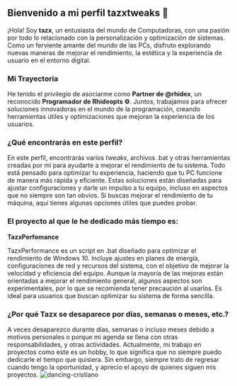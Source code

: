 ## Bienvenido a mi perfil **tazxtweaks** 🚀

¡Hola! Soy **tazx**, un entusiasta del mundo de Computadoras, con una pasión por todo lo relacionado con la personalización y optimización de sistemas. Como un ferviente amante del mundo de las PCs, disfruto explorando nuevas maneras de mejorar el rendimiento, la estética y la experiencia de usuario en el entorno digital.

### Mi Trayectoria
He tenido el privilegio de asociarme como **Partner de @rhidex**, un reconocido **Programador de Rhideopts ⚙️**. Juntos, trabajamos para ofrecer soluciones innovadoras en el mundo de la programación, creando herramientas útiles y optimizaciones que mejoran la experiencia de los usuarios.

### ¿Qué encontrarás en este perfil?
En este perfil, encontrarás varios *tweaks*, archivos .bat y otras herramientas creadas por mí para ayudarte a mejorar el rendimiento de tu sistema. Todo está pensado para optimizar tu experiencia, haciendo que tu PC funcione de manera más rápida y eficiente. Estas soluciones están diseñadas para ajustar configuraciones y darle un impulso a tu equipo, incluso en aspectos que no siempre son tan obvios. Si buscas mejorar el rendimiento de tu máquina, aquí tienes algunas opciones útiles que puedes probar.

### El proyecto al que le he dedicado más tiempo es:

**TazxPerfomance**

TazxPerformance es un script en .bat diseñado para optimizar el rendimiento de Windows 10. Incluye ajustes en planes de energía, configuraciones de red y recursos del sistema, con el objetivo de mejorar la velocidad y eficiencia del equipo. Aunque la mayoría de las mejoras están orientadas a mejorar el rendimiento general, algunos aspectos son experimentales, por lo que se recomienda tener precaución al usarlos. Es ideal para usuarios que buscan optimizar su sistema de forma sencilla.

###  ¿Por qué Tazx se desaparece por días, semanas o meses, etc.?

A veces desaparezco durante días, semanas o incluso meses debido a motivos personales o porque mi agenda se llena con otras responsabilidades, y otras actividades. Actualmente, mi trabajo en proyectos como este es un hobby, lo que significa que no siempre puedo dedicarle el tiempo que quisiera. Sin embargo, siempre trato de regresar cuando tengo la oportunidad, y aprecio el apoyo de quienes siguen mis proyectos.
![dancing-cristiano](https://github.com/user-attachments/assets/66e67b34-bff6-4726-999d-63852f056cfa)



